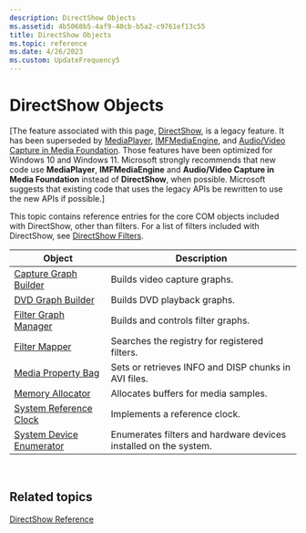 ```yaml
---
description: DirectShow Objects
ms.assetid: 4b5068b5-4af9-40cb-b5a2-c9761ef13c55
title: DirectShow Objects
ms.topic: reference
ms.date: 4/26/2023
ms.custom: UpdateFrequency5
---
```


# DirectShow Objects

\[The feature associated with this page, [DirectShow](/windows/win32/directshow/directshow), is a legacy feature. It has been superseded by [MediaPlayer](/uwp/api/Windows.Media.Playback.MediaPlayer), [IMFMediaEngine](/windows/win32/api/mfmediaengine/nn-mfmediaengine-imfmediaengine), and [Audio/Video Capture in Media Foundation](/windows/win32/medfound/audio-video-capture-in-media-foundation). Those features have been optimized for Windows 10 and Windows 11. Microsoft strongly recommends that new code use **MediaPlayer**, **IMFMediaEngine** and **Audio/Video Capture in Media Foundation** instead of **DirectShow**, when possible. Microsoft suggests that existing code that uses the legacy APIs be rewritten to use the new APIs if possible.\]

This topic contains reference entries for the core COM objects included with DirectShow, other than filters. For a list of filters included with DirectShow, see [DirectShow Filters](directshow-filters.md).



| Object                                                   | Description                                                      |
|----------------------------------------------------------|------------------------------------------------------------------|
| [Capture Graph Builder](capture-graph-builder.md)       | Builds video capture graphs.                                     |
| [DVD Graph Builder](dvd-graph-builder.md)               | Builds DVD playback graphs.                                      |
| [Filter Graph Manager](filter-graph-manager.md)         | Builds and controls filter graphs.                               |
| [Filter Mapper](filter-mapper.md)                       | Searches the registry for registered filters.                    |
| [Media Property Bag](media-property-bag.md)             | Sets or retrieves INFO and DISP chunks in AVI files.             |
| [Memory Allocator](memory-allocator.md)                 | Allocates buffers for media samples.                             |
| [System Reference Clock](system-reference-clock.md)     | Implements a reference clock.                                    |
| [System Device Enumerator](system-device-enumerator.md) | Enumerates filters and hardware devices installed on the system. |



 

## Related topics

<dl> <dt>

[DirectShow Reference](directshow-reference.md)
</dt> </dl>

 

 



